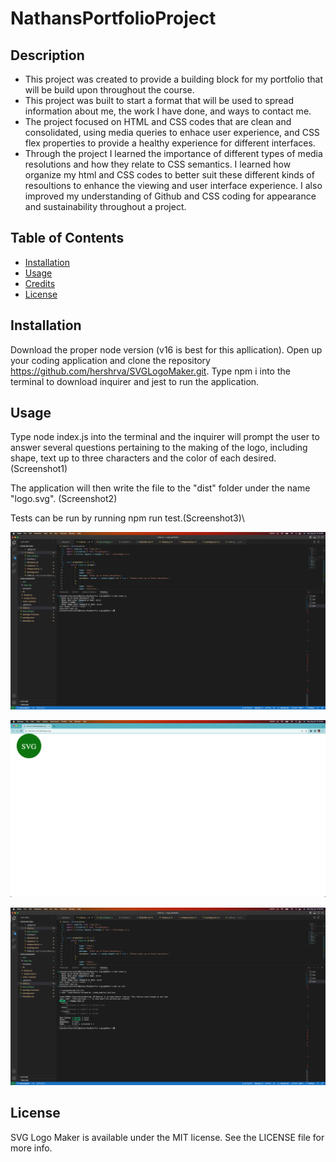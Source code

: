 # NathansPortfolioProject

## Description

- This project was created to provide a building block for my portfolio that will be build upon throughout the course.
- This project was built to start a format that will be used to spread information about me, the work I have done, and ways to contact me.
- The project focused on HTML and CSS codes that are clean and consolidated, using media queries to enhace user experience, and CSS flex properties to provide a healthy experience for different interfaces.
- Through the project I learned the importance of different types of media resolutions and how they relate to CSS semantics.  I learned how organize my html and CSS codes to better suit these different kinds of resoultions to enhance the viewing and user interface experience. I also improved my understanding of Github and CSS coding for appearance and sustainability throughout a project. 

## Table of Contents

- [Installation](#installation)
- [Usage](#usage)
- [Credits](#credits)
- [License](#license)

## Installation

Download the proper node version (v16 is best for this apllication). Open up your coding application and clone the repository https://github.com/hershrva/SVGLogoMaker.git.  Type npm i into the terminal to download inquirer and jest to run the application.

## Usage

Type node index.js into the terminal and the inquirer will prompt the user to answer several questions pertaining to the making of the logo, including shape, text up to three characters and the color of each desired. (Screenshot1)

The application will then write the file to the "dist" folder under the name "logo.svg". (Screenshot2)

Tests can be run by running npm run test.(Screenshot3)\

![image](assets/images/Screenshot1.png)
  
![image](assets/images/Screenshot2.png)

![image](assets/images/Screenshot3.png)



## License
SVG Logo Maker is available under the MIT license. See the LICENSE file for more info.